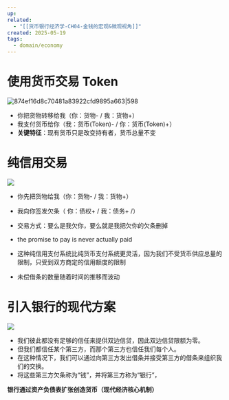 ```yaml
---
up: 
related:
  - "[[货币银行经济学-CH04-金钱的宏观&微观视角]]"
created: 2025-05-19
tags:
  - domain/economy
---
```

# 使用货币交易 Token

![874ef16d8c70481a83922cfd9895a663|598](https://s1.vika.cn/space/2024/08/12/874ef16d8c70481a83922cfd9895a663)

- 你把货物转移给我（你：货物- / 我：货物+）
- 我支付货币给你（我：货币(Token)- / 你：货币(Token)+）
- **关键特征**：现有货币只是改变持有者，货币总量不变

# 纯信用交易

![](https://s1.vika.cn/space/2024/08/12/6daea69762924d9e8c3f6ab1b5785f47)

- 你先把货物给我（你：货物- / 我：货物+）
- 我向你签发欠条（ 你：债权+ / 我：债务+ /）

- 交易方式：要么是我欠你，要么就是我把欠你的欠条删掉
- the promise to pay is never actually paid
- 这种纯信用支付系统比纯货币支付系统更灵活，因为我们不受货币供应总量的限制，只受到双方商定的信用额度的限制
- 未偿借条的数量随着时间的推移而波动

# 引入银行的现代方案

![](https://s1.vika.cn/space/2024/08/12/231f461767ce4d939beb35b71e113de0)


- 我们彼此都没有足够的信任来提供双边信贷，因此双边信贷限额为零。
- 但我们都信任某个第三方，而那个第三方也信任我们每个人。
- 在这种情况下，我们可以通过向第三方发出借条并接受第三方的借条来组织我们的交换。
- 将这些第三方欠条称为“钱”，并将第三方称为“银行”，


**银行通过资产负债表扩张创造货币（现代经济核心机制）**